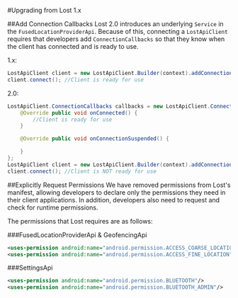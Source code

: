 #Upgrading from Lost 1.x

##Add Connection Callbacks
Lost 2.0 introduces an underlying `Service` in the `FusedLocationProviderApi`. Because of this, connecting a `LostApiClient` requires that developers add `ConnectionCallbacks` so that they know when the client has connected and is ready to use.

1.x:
```java
LostApiClient client = new LostApiClient.Builder(context).addConnectionCallbacks(callbacks).build();
client.connect(); //Client is ready for use
```

2.0:
```java
LostApiClient.ConnectionCallbacks callbacks = new LostApiClient.ConnectionCallbacks() {
    @Override public void onConnected() {
        //Client is ready for use
    }

    @Override public void onConnectionSuspended() {

    }
};
LostApiClient client = new LostApiClient.Builder(context).addConnectionCallbacks(callbacks).build();
client.connect(); //Client is NOT ready for use
```

##Explicitly Request Permissions
We have removed permissions from Lost's manifest, allowing developers to declare only the permissions they need in their client applications. In addition, developers also need to request and check for runtime permissions.

The permissions that Lost requires are as follows:

###FusedLocationProviderApi & GeofencingApi
```xml
<uses-permission android:name="android.permission.ACCESS_COARSE_LOCATION"/>
<uses-permission android:name="android.permission.ACCESS_FINE_LOCATION"/>
```

###SettingsApi
```xml
<uses-permission android:name="android.permission.BLUETOOTH"/>
<uses-permission android:name="android.permission.BLUETOOTH_ADMIN"/>
```
